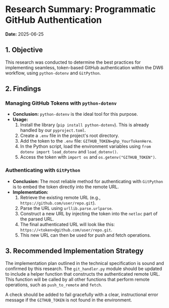 # Research Summary: Programmatic GitHub Authentication

**Date:** 2025-06-25

## 1. Objective

This research was conducted to determine the best practices for implementing seamless, token-based GitHub authentication within the DW6 workflow, using `python-dotenv` and `GitPython`.

## 2. Findings

### Managing GitHub Tokens with `python-dotenv`

- **Conclusion:** `python-dotenv` is the ideal tool for this purpose.
- **Usage:**
    1.  Install the library (`pip install python-dotenv`). This is already handled by our `pyproject.toml`.
    2.  Create a `.env` file in the project's root directory.
    3.  Add the token to the `.env` file: `GITHUB_TOKEN=ghp_YourTokenHere`.
    4.  In the Python script, load the environment variables using `from dotenv import load_dotenv` and `load_dotenv()`.
    5.  Access the token with `import os` and `os.getenv("GITHUB_TOKEN")`.

### Authenticating with `GitPython`

- **Conclusion:** The most reliable method for authenticating with `GitPython` is to embed the token directly into the remote URL.
- **Implementation:**
    1.  Retrieve the existing remote URL (e.g., `https://github.com/user/repo.git`).
    2.  Parse the URL using `urllib.parse.urlparse`.
    3.  Construct a new URL by injecting the token into the `netloc` part of the parsed URL.
    4.  The final authenticated URL will look like this: `https://<token>@github.com/user/repo.git`.
    5.  This new URL can then be used for push and fetch operations.

## 3. Recommended Implementation Strategy

The implementation plan outlined in the technical specification is sound and confirmed by this research. The `git_handler.py` module should be updated to include a helper function that constructs the authenticated remote URL. This function will be called by all other functions that perform remote operations, such as `push_to_remote` and `fetch`.

A check should be added to fail gracefully with a clear, instructional error message if the `GITHUB_TOKEN` is not found in the environment.
